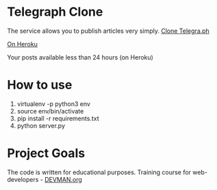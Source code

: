 # Telegraph Clone

The service allows you to publish articles very simply. [Clone Telegra.ph](http://telegra.ph/)


[On Heroku](https://damp-wildwood-94405.herokuapp.com/)

Your posts available less than 24 hours (on Heroku)

# How to use

1. virtualenv -p python3 env
2. source env/bin/activate
3. pip install -r requirements.txt
4. python server.py

# Project Goals

The code is written for educational purposes. Training course for web-developers - [DEVMAN.org](https://devman.org)
